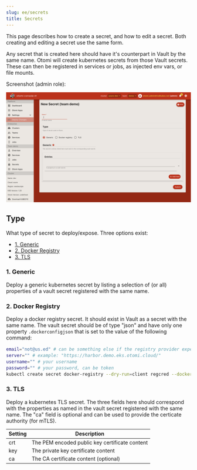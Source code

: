 ```yaml
---
slug: ee/secrets
title: Secrets
---
```


This page describes how to create a secret, and how to edit a secret. Both creating and editing a secret use the same form.

Any secret that is created here should have it's counterpart in Vault by the same name. Otomi will create kubernetes secrets from those Vault secrets. These can then be registered in services or jobs, as injected env vars, or file mounts.

Screenshot (admin role):

![Console: new secret](img/console-new-secret.png)

## Type

What type of secret to deploy/expose. Three options exist:

- [1. Generic](#1-generic)
- [2. Docker Registry](#2-docker-registry)
- [3. TLS](#3-tls)

### 1. Generic

Deploy a generic kubernetes secret by listing a selection of (or all) properties of a vault secret registered with the same name.

### 2. Docker Registry

Deploy a docker registry secret. It should exist in Vault as a secret with the same name. The vault secret should be of type "json" and have only one property `.dockerconfigjson` that is set to the value of the following command:

```bash
email="not@us.ed" # can be something else if the registry provider expects it, but usually this is ignored
server="" # example: "https://harbor.demo.eks.otomi.cloud/"
username="" # your username
password="" # your password, can be token
kubectl create secret docker-registry --dry-run=client regcred --docker-email=$email --docker-server=$server --docker-username=$username --docker-password=$password -ojsonpath='{.data.\.dockerconfigjson}' | base64 --decode
```

### 3. TLS

Deploy a kubernetes TLS secret. The three fields here should correspond with the properties as named in the vault secret registered with the same name. The "ca" field is optional and can be used to provide the certicate authority (for mTLS).

| Setting | Description                                    |
| ------- | ---------------------------------------------- |
| crt     | The PEM encoded public key certificate content |
| key     | The private key certificate content            |
| ca      | The CA certificate content (optional)          |
